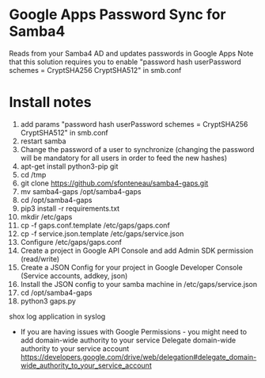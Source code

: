 Google Apps Password Sync for Samba4
===========

Reads from your Samba4 AD and updates passwords in Google Apps 
Note that this solution requires you to enable "password hash userPassword schemes = CryptSHA256 CryptSHA512" in smb.conf

Install notes
===========
1. add params "password hash userPassword schemes = CryptSHA256 CryptSHA512" in smb.conf
2. restart samba
3. Change the password of a user to synchronize (changing the password will be mandatory for all users in order to feed the new hashes)
4. apt-get install python3-pip git
5. cd /tmp
6. git clone https://github.com/sfonteneau/samba4-gaps.git
7. mv samba4-gaps /opt/samba4-gaps
8. cd /opt/samba4-gaps
9. pip3 install -r requirements.txt
10. mkdir /etc/gaps
11. cp -f gaps.conf.template /etc/gaps/gaps.conf
12. cp -f service.json.template /etc/gaps/service.json
13. Configure /etc/gaps/gaps.conf
14. Create a project in Google API Console and add Admin SDK permission (read/write)
15. Create a JSON Config for your project in Google Developer Console (Service accounts, addkey, json)
16. Install the JSON config to your samba machine in /etc/gaps/service.json 
17. cd /opt/samba4-gaps
18. python3 gaps.py

shox log application in syslog

* If you are having issues with Google Permissions - you might need to add domain-wide authority to your service
  Delegate domain-wide authority to your service account https://developers.google.com/drive/web/delegation#delegate_domain-wide_authority_to_your_service_account

